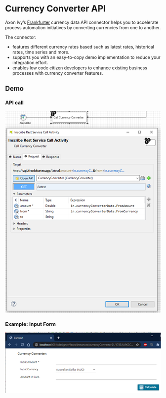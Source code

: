 
# Currency Converter API
Axon Ivy’s [Frankfurter](https://www.frankfurter.app) currency data API
connector helps you to accelerate process automation initiatives by converting
currencies from one to another. 

The connector:
* features different currency rates based such as latest rates, historical
  rates, time series and more.
* supports you with an easy-to-copy demo implementation to reduce your
  integration effort.
* enables low code citizen developers to enhance existing business processes
  with currency converter features.

## Demo

### API call

![gender-request](doc/img/requestInscribe.png)

### Example: Input Form

![form-in](doc/img/DialogIn.png)
